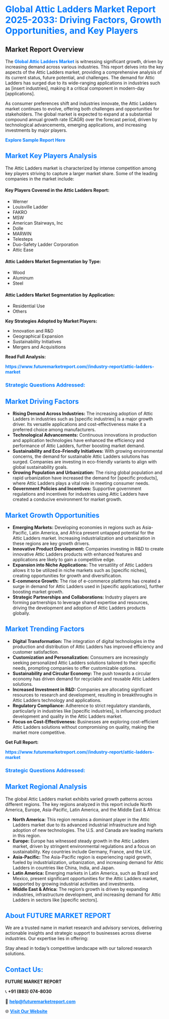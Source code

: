 <h1 style="color: #007BFF;">Global Attic Ladders Market Report 2025-2033: Driving Factors, Growth Opportunities, and Key Players</h1>

<section id="overview">
<h2>Market Report Overview</h2>
<p>The <a href="https://www.futuremarketreport.com//industry-report/attic-ladders-market" style="color: #007BFF; text-decoration: none;"><strong>Global Attic Ladders Market</strong></a> is witnessing significant growth, driven by increasing demand across various industries. This report delves into the key aspects of the Attic Ladders market, providing a comprehensive analysis of its current status, future potential, and challenges. The demand for Attic Ladders has surged due to its wide-ranging applications in industries such as [insert industries], making it a critical component in modern-day [applications].</p>
<p>As consumer preferences shift and industries innovate, the Attic Ladders market continues to evolve, offering both challenges and opportunities for stakeholders. The global market is expected to expand at a substantial compound annual growth rate (CAGR) over the forecast period, driven by technological advancements, emerging applications, and increasing investments by major players.</p>
</section>

<section id="overview">
<p><a href="https://www.futuremarketreport.com//request-sample/reportId=57019" style="color: #007BFF; text-decoration: none;"><strong>Explore Sample Report Here</strong></a></p>
</section>

<section id="key-players">
<h2 style="color: #007BFF;">Market Key Players Analysis</h2>
<p>The Attic Ladders market is characterized by intense competition among key players striving to capture a larger market share. Some of the leading companies in the market include:</p>
<h4>Key Players Covered in the Attic Ladders Report:</h4>
<ul><li>Werner</li><li>Louisville Ladder</li><li>FAKRO</li><li>MSW</li><li>American Stairways, Inc</li><li>Dolle</li><li>MARWIN</li><li>Telesteps</li><li>Duo-Safety Ladder Corporation</li><li>Attic Ease</li></ul>
<h4>Attic Ladders Market Segmentation by Type:</h4>
<ul><li>Wood</li><li>Aluminum</li><li>Steel</li></ul>

<h4>Attic Ladders Market Segmentation by Application:</h4>
<ul><li>Residential Use</li><li>Others</li></ul>
<p><strong>Key Strategies Adopted by Market Players:</strong></p>
<ul>
<li>Innovation and R&D</li>
<li>Geographical Expansion</li>
<li>Sustainability Initiatives</li>
<li>Mergers and Acquisitions</li>
</ul>
</section>

<section>
<p><strong>Read Full Analysis: </strong></p><a href="https://www.futuremarketreport.com//industry-report/attic-ladders-market" style="color: #007BFF; text-decoration: none;"><strong>https://www.futuremarketreport.com//industry-report/attic-ladders-market</strong></a>
<h3 style="color: #007BFF;">Strategic Questions Addressed:</h3>
</section>

<section id="driving-factors">
<h2 style="color: #007BFF;">Market Driving Factors</h2>
<ul>
<li><strong>Rising Demand Across Industries:</strong> The increasing adoption of Attic Ladders in industries such as [specific industries] is a major growth driver. Its versatile applications and cost-effectiveness make it a preferred choice among manufacturers.</li>
<li><strong>Technological Advancements:</strong> Continuous innovations in production and application technologies have enhanced the efficiency and performance of Attic Ladders, further boosting market demand.</li>
<li><strong>Sustainability and Eco-Friendly Initiatives:</strong> With growing environmental concerns, the demand for sustainable Attic Ladders solutions has surged. Companies are investing in eco-friendly variants to align with global sustainability goals.</li>
<li><strong>Growing Population and Urbanization:</strong> The rising global population and rapid urbanization have increased the demand for [specific products], where Attic Ladders plays a vital role in meeting consumer needs.</li>
<li><strong>Government Policies and Incentives:</strong> Supportive government regulations and incentives for industries using Attic Ladders have created a conducive environment for market growth.</li>
</ul>
</section>

<section id="growth-opportunities">
<h2 style="color: #007BFF;">Market Growth Opportunities</h2>
<ul>
<li><strong>Emerging Markets:</strong> Developing economies in regions such as Asia-Pacific, Latin America, and Africa present untapped potential for the Attic Ladders market. Increasing industrialization and urbanization in these regions are key growth drivers.</li>
<li><strong>Innovative Product Development:</strong> Companies investing in R&D to create innovative Attic Ladders products with enhanced features and applications are likely to gain a competitive edge.</li>
<li><strong>Expansion into Niche Applications:</strong> The versatility of Attic Ladders allows it to be utilized in niche markets such as [specific niches], creating opportunities for growth and diversification.</li>
<li><strong>E-commerce Growth:</strong> The rise of e-commerce platforms has created a surge in demand for Attic Ladders used in [specific applications], further boosting market growth.</li>
<li><strong>Strategic Partnerships and Collaborations:</strong> Industry players are forming partnerships to leverage shared expertise and resources, driving the development and adoption of Attic Ladders products globally.</li>
</ul>
</section>

<section id="trending-factors">
<h2 style="color: #007BFF;">Market Trending Factors</h2>
<ul>
<li><strong>Digital Transformation:</strong> The integration of digital technologies in the production and distribution of Attic Ladders has improved efficiency and customer satisfaction.</li>
<li><strong>Customization and Personalization:</strong> Consumers are increasingly seeking personalized Attic Ladders solutions tailored to their specific needs, prompting companies to offer customizable options.</li>
<li><strong>Sustainability and Circular Economy:</strong> The push towards a circular economy has driven demand for recyclable and reusable Attic Ladders solutions.</li>
<li><strong>Increased Investment in R&D:</strong> Companies are allocating significant resources to research and development, resulting in breakthroughs in Attic Ladders technology and applications.</li>
<li><strong>Regulatory Compliance:</strong> Adherence to strict regulatory standards, particularly in industries like [specific industries], is influencing product development and quality in the Attic Ladders market.</li>
<li><strong>Focus on Cost-Effectiveness:</strong> Businesses are exploring cost-efficient Attic Ladders solutions without compromising on quality, making the market more competitive.</li>
</ul>
</section>

<section>
<p><strong>Get Full Report: </strong></p><a href="https://www.futuremarketreport.com//industry-report/attic-ladders-market" style="color: #007BFF; text-decoration: none;"><strong>https://www.futuremarketreport.com//industry-report/attic-ladders-market</strong></a>
<h3 style="color: #007BFF;">Strategic Questions Addressed:</h3>
</section>


<section id="regional-analysis">
<h2 style="color: #007BFF;">Market Regional Analysis</h2>
<p>The global Attic Ladders market exhibits varied growth patterns across different regions. The key regions analyzed in this report include North America, Europe, Asia-Pacific, Latin America, and the Middle East & Africa:</p>
<ul>
<li><strong>North America:</strong> This region remains a dominant player in the Attic Ladders market due to its advanced industrial infrastructure and high adoption of new technologies. The U.S. and Canada are leading markets in this region.</li>
<li><strong>Europe:</strong> Europe has witnessed steady growth in the Attic Ladders market, driven by stringent environmental regulations and a focus on sustainability. Key countries include Germany, France, and the U.K.</li>
<li><strong>Asia-Pacific:</strong> The Asia-Pacific region is experiencing rapid growth, fueled by industrialization, urbanization, and increasing demand for Attic Ladders in countries like China, India, and Japan.</li>
<li><strong>Latin America:</strong> Emerging markets in Latin America, such as Brazil and Mexico, present significant opportunities for the Attic Ladders market, supported by growing industrial activities and investments.</li>
<li><strong>Middle East & Africa:</strong> The region’s growth is driven by expanding industries, infrastructure development, and increasing demand for Attic Ladders in sectors like [specific sectors].</li>
</ul>
</section>

<footer>
<h2 style="color: #007BFF;">About FUTURE MARKET REPORT</h2>
<p>We are a trusted name in market research and advisory services, delivering actionable insights and strategic support to businesses across diverse industries. Our expertise lies in offering:</p>

<p>Stay ahead in today’s competitive landscape with our tailored research solutions.</p>

<h2 style="color: #007BFF;">Contact Us:</h2>
<p><strong>FUTURE MARKET REPORT</strong></p>
<p>📞 <strong>+91 (883) 074-8030</strong></p>
<p>📧 <strong><a href="mailto:help@futuremarketreport.com" style="color: #007BFF;">help@futuremarketreport.com</a></strong></p>
<p>🌐 <strong><a href="https://www.futuremarketreport.com/" style="color: #007BFF;">Visit Our Website</a></strong></p>
</footer>